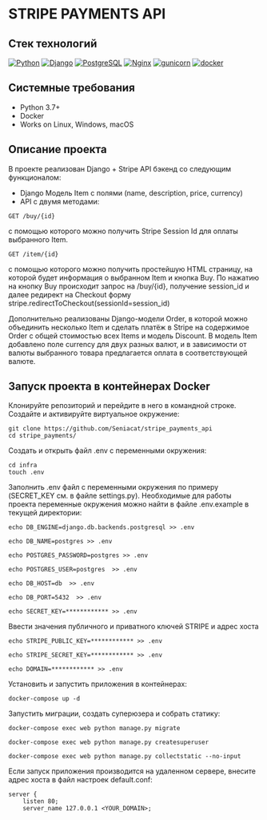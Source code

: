 # STRIPE PAYMENTS API

## Стек технологий
[![Python](https://img.shields.io/badge/-Python-464646?style=flat-square&logo=Python)](https://www.python.org/)
[![Django](https://img.shields.io/badge/-Django-464646?style=flat-square&logo=Django)](https://www.djangoproject.com/)
[![PostgreSQL](https://img.shields.io/badge/-PostgreSQL-464646?style=flat-square&logo=PostgreSQL)](https://www.postgresql.org/)
[![Nginx](https://img.shields.io/badge/-NGINX-464646?style=flat-square&logo=NGINX)](https://nginx.org/ru/)
[![gunicorn](https://img.shields.io/badge/-gunicorn-464646?style=flat-square&logo=gunicorn)](https://gunicorn.org/)
[![docker](https://img.shields.io/badge/-Docker-464646?style=flat-square&logo=docker)](https://www.docker.com/)

## Системные требования
- Python 3.7+
- Docker
- Works on Linux, Windows, macOS

## Описание проекта
В проекте реализован Django + Stripe API бэкенд со следующим функционалом:
 - Django Модель Item с полями (name, description, price, currency) 
- API с двумя методами:
```
GET /buy/{id}
```
c помощью которого можно получить Stripe Session Id для оплаты выбранного Item.
```
GET /item/{id}
```
c помощью которого можно получить простейшую HTML страницу, на которой будет информация о выбранном Item и кнопка Buy. По нажатию на кнопку Buy происходит запрос на /buy/{id}, получение session_id и далее редирект на Checkout форму stripe.redirectToCheckout(sessionId=session_id)

Дополнительно реализованы Django-модели Order, в которой можно объединить несколько Item и сделать платёж в Stripe на содержимое Order c общей стоимостью всех Items и модель Discount.
В модель Item добавлено поле currency для двух разных валют, и в зависимости от валюты выбранного товара предлагается оплата в соответствующей валюте.

## Запуск проекта в контейнерах Docker
Клонируйте репозиторий и перейдите в него в командной строке.
Создайте и активируйте виртуальное окружение:
```
git clone https://github.com/Seniacat/stripe_payments_api
cd stripe_payments/
```
Cоздать и открыть файл .env с переменными окружения:
```
cd infra
touch .env
```
Заполнить .env файл с переменными окружения по примеру (SECRET_KEY см. в файле settings.py). 
Необходимые для работы проекта переменные окружения можно найти в файле .env.example в текущей директории:
```
echo DB_ENGINE=django.db.backends.postgresql >> .env

echo DB_NAME=postgres >> .env

echo POSTGRES_PASSWORD=postgres >> .env

echo POSTGRES_USER=postgres  >> .env

echo DB_HOST=db  >> .env

echo DB_PORT=5432  >> .env

echo SECRET_KEY=************ >> .env
```
Ввести значения публичного и приватного ключей STRIPE и адрес хоста 
```
echo STRIPE_PUBLIC_KEY=************ >> .env

echo STRIPE_SECRET_KEY=************ >> .env

echo DOMAIN=************ >> .env
```
Установить и запустить приложения в контейнерах:
```
docker-compose up -d
```
Запустить миграции, создать суперюзера и собрать статику:
```
docker-compose exec web python manage.py migrate

docker-compose exec web python manage.py createsuperuser

docker-compose exec web python manage.py collectstatic --no-input 
```
Если запуск приложения производится на удаленном сервере, внесите адрес хоста в файл настроек default.conf:
```
server {
    listen 80;
    server_name 127.0.0.1 <YOUR_DOMAIN>;
```
